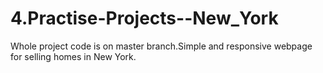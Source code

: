 # 4.Practise-Projects--New_York

Whole project code is on master branch.Simple and responsive webpage for selling homes in New York.
